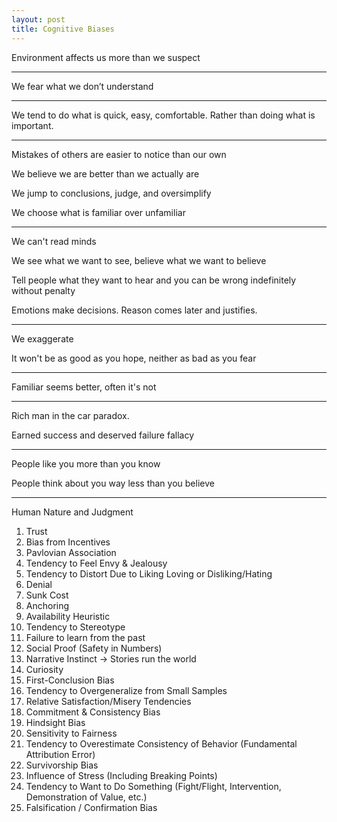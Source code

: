 ```yaml
---
layout: post
title: Cognitive Biases   
---
```




Environment affects us more than we suspect

---

We fear what we don’t understand 

---

We tend to do what is quick, easy, comfortable. Rather than doing what is important.

---

Mistakes of others are easier to notice than our own 

We believe we are better than we actually are

We jump to conclusions, judge, and oversimplify 

We choose what is familiar over unfamiliar 

---

We can't read minds

We see what we want to see, believe what we want to believe 

Tell people what they want to hear and you can be wrong indefinitely without penalty

Emotions make decisions. Reason comes later and justifies.

---

We exaggerate

It won't be as good as you hope, neither as bad as you fear 

---

Familiar seems better, often it's not 

---

Rich man in the car paradox. 

Earned success and deserved failure fallacy

---

People like you more than you know 

People think about you way less than you believe 

---

Human Nature and Judgment
1. Trust
2. Bias from Incentives
3. Pavlovian Association
4. Tendency to Feel Envy & Jealousy
5. Tendency to Distort Due to Liking Loving or Disliking/Hating
6. Denial
7. Sunk Cost
8. Anchoring
9. Availability Heuristic
10. Tendency to Stereotype
11. Failure to learn from the past
12. Social Proof (Safety in Numbers)
13. Narrative Instinct -> Stories run the world
14. Curiosity
15. First-Conclusion Bias
16. Tendency to Overgeneralize from Small Samples
17. Relative Satisfaction/Misery Tendencies
18. Commitment & Consistency Bias
19. Hindsight Bias
20. Sensitivity to Fairness
21. Tendency to Overestimate Consistency of Behavior (Fundamental Attribution Error)
22. Survivorship Bias
23. Influence of Stress (Including Breaking Points)
24. Tendency to Want to Do Something (Fight/Flight, Intervention, Demonstration of Value, etc.)
25. Falsification / Confirmation Bias